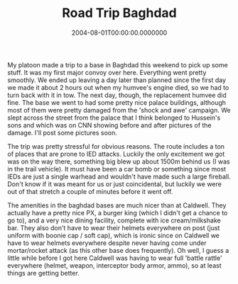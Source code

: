 ﻿---
title: Road Trip Baghdad
date: "2004-08-01T00:00:00.0000000"
featuredImage: img/road-trip-baghdad-featured.png
---

My platoon made a trip to a base in Baghdad this weekend to pick up some stuff. It was my first major convoy over here. Everything went pretty smoothly. We ended up leaving a day later than planned since the first day we made it about 2 hours out when my humvee's engine died, so we had to turn back with it in tow. The next day, though, the replacement humvee did fine. The base we went to had some pretty nice palace buildings, although most of them were pretty damaged from the 'shock and awe' campaign. We slept across the street from the palace that I think belonged to Hussein's sons and which was on CNN showing before and after pictures of the damage. I'll post some pictures soon.

The trip was pretty stressful for obvious reasons. The route includes a ton of places that are prone to IED attacks. Luckily the only excitement we got was on the way there, something big blew up about 1500m behind us (I was in the trail vehicle). It must have been a car bomb or something since most IEDs are just a single warhead and wouldn't have made such a large fireball. Don't know if it was meant for us or just coincidental, but luckily we were out of that stretch a couple of minutes before it went off.

The amenities in the baghdad bases are much nicer than at Caldwell. They actually have a pretty nice PX, a burger king (which I didn't get a chance to go to), and a very nice dining facility, complete with ice cream/milkshake bar. They also don't have to wear their helmets everywhere on post (just uniform with boonie cap / soft cap), which is ironic since on Caldwell we have to wear helmets everywhere despite never having come under mortar/rocket attack (as this other base does frequently). Oh well, I guess a little while before I got here Caldwell was having to wear full 'battle rattle' everywhere (helmet, weapon, interceptor body armor, ammo), so at least things are getting better.

